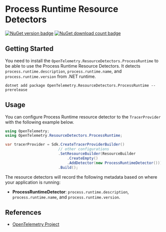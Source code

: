 # Process Runtime Resource Detectors

[![NuGet version badge](https://img.shields.io/nuget/v/OpenTelemetry.ResourceDetectors.ProcessRuntime)](https://www.nuget.org/packages/OpenTelemetry.ResourceDetectors.ProcessRuntime)
[![NuGet download count badge](https://img.shields.io/nuget/dt/OpenTelemetry.OpenTelemetry.ResourceDetectors.ProcessRuntime)](https://www.nuget.org/packages/OpenTelemetry.ResourceDetectors.ProcessRuntime)

## Getting Started

You need to install the
`OpenTelemetry.ResourceDetectors.ProcessRuntime` to be able to use the
Process Runtime Resource Detectors. It detects `process.runtime.description`,
`process.runtime.name`, and `process.runtime.version` from .NET runtime.

```shell
dotnet add package OpenTelemetry.ResourceDetectors.ProcessRuntime --prerelease
```

## Usage

You can configure Process Runtime resource detector to
the `TracerProvider` with the following example below.

```csharp
using OpenTelemetry;
using OpenTelemetry.ResourceDetectors.ProcessRuntime;

var tracerProvider = Sdk.CreateTracerProviderBuilder()
                        // other configurations
                        .SetResourceBuilder(ResourceBuilder
                            .CreateEmpty()
                            .AddDetector(new ProcessRuntimeDetector()))
                        .Build();
```

The resource detectors will record the following metadata based on where
your application is running:

- **ProcessRuntimeDetector**: `process.runtime.description`, `process.runtime.name`,
  and `process.runtime.version`.

## References

- [OpenTelemetry Project](https://opentelemetry.io/)
